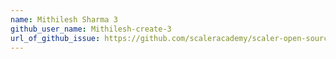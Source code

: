 ```yaml
---
name: Mithilesh Sharma 3
github_user_name: Mithilesh-create-3
url_of_github_issue: https://github.com/scaleracademy/scaler-open-source-september-challenge/issues/256
---
```


